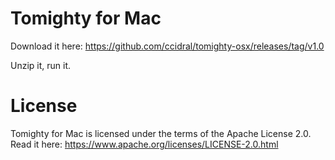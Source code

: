 Tomighty for Mac
================

Download it here: https://github.com/ccidral/tomighty-osx/releases/tag/v1.0

Unzip it, run it.

License
=======

Tomighty for Mac is licensed under the terms of the Apache License 2.0. Read it here: https://www.apache.org/licenses/LICENSE-2.0.html
